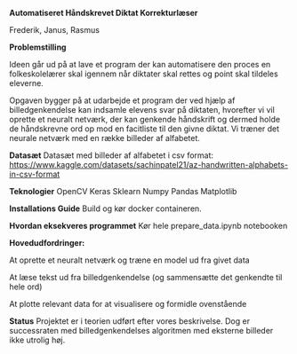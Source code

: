**Automatiseret Håndskrevet Diktat Korrekturlæser**

Frederik, Janus, Rasmus


**Problemstilling**

Ideen går ud på at lave et program der kan automatisere den proces en folkeskolelærer skal igennem når diktater skal rettes og point skal tildeles eleverne.

Opgaven bygger på at udarbejde et program der ved hjælp af billedgenkendelse kan indsamle elevens svar på diktaten, hvorefter vi vil oprette et neuralt netværk, der kan genkende håndskrift og dermed holde de håndskrevne ord op mod en facitliste til den givne diktat. Vi træner det neurale netværk med en række billeder af alfabetet. 

**Datasæt**
Datasæt med billeder af alfabetet i csv format:
https://www.kaggle.com/datasets/sachinpatel21/az-handwritten-alphabets-in-csv-format


**Teknologier**
OpenCV
Keras
Sklearn
Numpy
Pandas
Matplotlib


**Installations Guide**
Build og kør docker containeren.


**Hvordan eksekveres programmet**
Kør hele prepare_data.ipynb notebooken


**Hovedudfordringer:**

At oprette et neuralt netværk og træne en model ud fra givet data

At læse tekst ud fra billedgenkendelse (og sammensætte det genkendte til hele ord)

At plotte relevant data for at visualisere og formidle ovenstående

**Status**
Projektet er i teorien udført efter vores beskrivelse. Dog er successraten med billedgenkendelses algoritmen med eksterne billeder ikke utrolig høj.



